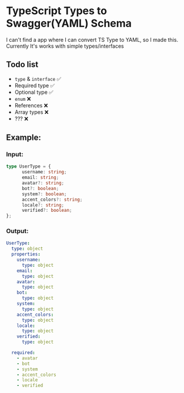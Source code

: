 # TypeScript Types to Swagger(YAML) Schema

I can't find a app where I can convert TS Type to YAML, so I made this.
Currently It's works with simple types/interfaces

## Todo list
- `type` & `interface` ✅
- Required type ✅
- Optional type ✅
- `enum` ❌
- References ❌
- Array types ❌
- ??? ❌

## Example:

### Input:
```ts
type UserType = {
      username: string;
      email: string;
      avatar?: string;
      bot?: boolean;
      system?: boolean;
      accent_colors?: string;
      locale?: string;
      verified?: boolean;
};
```
### Output: 
```yaml
UserType: 
  type: object
  properties: 
    username: 
      type: object
    email: 
      type: object
    avatar: 
      type: object
    bot: 
      type: object
    system: 
      type: object
    accent_colors: 
      type: object
    locale: 
      type: object
    verified: 
      type: object

  required: 
    - avatar
    - bot
    - system
    - accent_colors
    - locale
    - verified
```